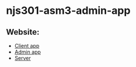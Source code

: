 # njs301-asm3-admin-app

## Website:

- [Client app](https://splashy-thirsty-hickory.glitch.me/)
- [Admin app](https://mahogany-peppered-verbena.glitch.me/)
- [Server](https://jagged-colorful-caravel.glitch.me/)
